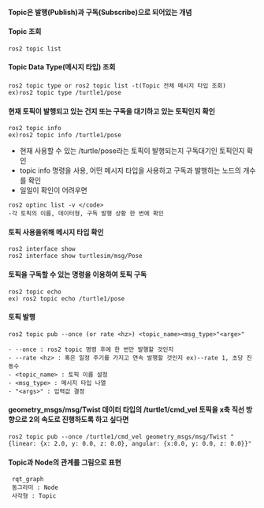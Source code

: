 #### Topic은 발행(Publish)과 구독(Subscribe)으로 되어있는 개념

#### Topic 조회
```
ros2 topic list
```
#### Topic Data Type(메시지 타입) 조회
```
ros2 topic type or ros2 topic list -t(Topic 전체 메시지 타입 조회)
ex)ros2 topic type /turtle1/pose
```
#### 현재 토픽이 발행되고 있는 건지 또는 구독을 대기하고 있는 토픽인지 확인
```
ros2 topic info
ex)ros2 topic info /turtle1/pose
```
- 현재 사용할 수 있는 /turtle/pose라는 토픽이 발행되는지 구독대기인 토픽인지 확인
- topic info 명령을 사용, 어떤 메시지 타입을 사용하고 구독과 발행하는 노드의 개수를 확인
- 일일이 확인이 어려우면 
```
ros2 optinc list -v </code> 
-각 토픽의 이름, 데이터형, 구독 발행 상황 한 번에 확인
```

#### 토픽 사용을위해 메시지 타입 확인
```
ros2 interface show
ros2 interface show turtlesim/msg/Pose
```
#### 토픽을 구독할 수 있는 명령을 이용하여 토픽 구독
```
ros2 topic echo
ex) ros2 topic echo /turtle1/pose
```

#### 토픽 발행
```
ros2 topic pub --once (or rate <hz>) <topic_name><msg_type>"<arge>"

- --once : ros2 topic 명령 후에 한 번만 발행할 것인지
- --rate <hz> : 혹은 일정 주기를 가지고 연속 발행할 것인지 ex)--rate 1, 초당 진동수
- <topic_name> : 토픽 이름 설정
- <msg_type> : 메시지 타입 나열
- "<args>" : 입력값 결정
```
#### geometry_msgs/msg/Twist 데이터 타입의 /turtle1/cmd_vel 토픽을 x축 직선 방향으로 2의 속도로 진행하도록 하고 싶다면
```
ros2 topic pub --once /turtle1/cmd_vel geometry_msgs/msg/Twist "{linear: {x: 2.0, y: 0.0, z: 0.0}, angular: {x:0.0, y: 0.0, z: 0.0}}"
```

#### Topic과 Node의 관계를 그림으로 표현
```
 rqt_graph
 동그라미 : Node
 사각형 : Topic
```

